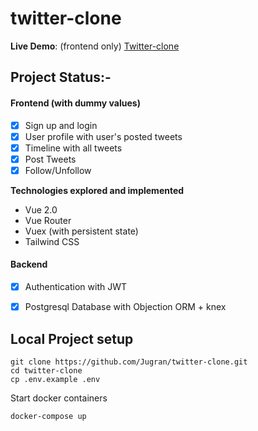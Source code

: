# twitter-clone

**Live Demo**: (frontend only) [Twitter-clone](https://twitter-clone-yk.web.app)

## Project Status:-
#### Frontend (with dummy values)
 - [x] Sign up and login
 - [x] User profile with user's posted tweets
 - [x] Timeline with all tweets
 - [x] Post Tweets
 - [x] Follow/Unfollow

**Technologies explored and implemented**
 - Vue 2.0
 - Vue Router
 - Vuex (with persistent state)
 - Tailwind CSS


#### Backend
 - [x] Authentication with JWT
 - [x] Postgresql Database with Objection ORM + knex



## Local Project setup
```
git clone https://github.com/Jugran/twitter-clone.git
cd twitter-clone
cp .env.example .env
```

Start docker containers
```
docker-compose up
```

